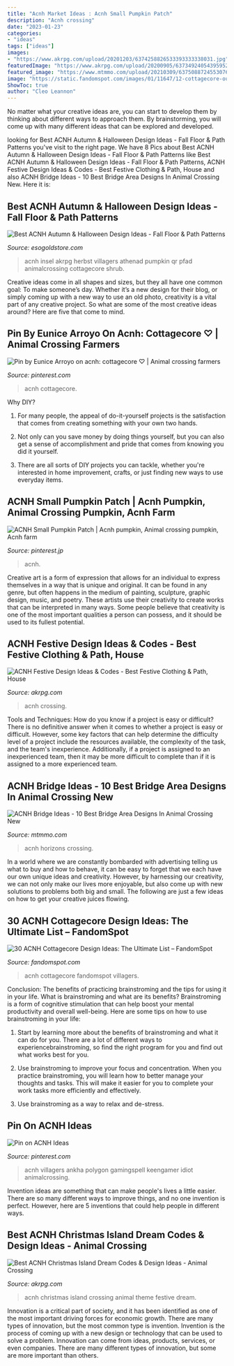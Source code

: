 ```yaml
---
title: "Acnh Market Ideas : Acnh Small Pumpkin Patch"
description: "Acnh crossing"
date: "2023-01-23"
categories:
- "ideas"
tags: ["ideas"]
images:
- "https://www.akrpg.com/upload/20201203/6374258826533393333338031.jpg"
featuredImage: "https://www.akrpg.com/upload/20200905/6373492405439595251277003.jpg"
featured_image: "https://www.mtmmo.com/upload/20210309/6375088724553076351114638.png"
image: "https://static.fandomspot.com/images/01/11647/12-cottagecore-outdoor-office-acnh.jpg"
ShowToc: true
author: "Cleo Leannon"
---
```



No matter what your creative ideas are, you can start to develop them by thinking about different ways to approach them. By brainstorming, you will come up with many different ideas that can be explored and developed.

	

		
looking for Best ACNH Autumn &amp; Halloween Design Ideas - Fall Floor &amp; Path Patterns you've visit to the right page. We have 8 Pics about Best ACNH Autumn &amp; Halloween Design Ideas - Fall Floor &amp; Path Patterns like Best ACNH Autumn &amp; Halloween Design Ideas - Fall Floor &amp; Path Patterns, ACNH Festive Design Ideas &amp; Codes - Best Festive Clothing &amp; Path, House and also ACNH Bridge Ideas - 10 Best Bridge Area Designs In Animal Crossing New. Here it is:
		
    
## Best ACNH Autumn &amp; Halloween Design Ideas - Fall Floor &amp; Path Patterns

<img loading=lazy src="https://www.akrpg.com/upload/20200905/6373492405439595251277003.jpg" onerror="this.onerror=null;this.src='https://tse3.mm.bing.net/th?id=OIP.B0zKg4yw3ZUMmknKgsCerAHaEK&amp;pid=15.1';" alt="Best ACNH Autumn &amp; Halloween Design Ideas - Fall Floor &amp; Path Patterns">

_Source: esogoldstore.com_

>acnh insel akrpg herbst villagers athenad pumpkin qr pfad animalcrossing cottagecore shrub. 

	

Creative ideas come in all shapes and sizes, but they all have one common goal: To make someone’s day. Whether it’s a new design for their blog, or simply coming up with a new way to use an old photo, creativity is a vital part of any creative project. So what are some of the most creative ideas around? Here are five that come to mind.

    
## Pin By Eunice Arroyo On Acnh: Cottagecore ♡ | Animal Crossing Farmers

<img loading=lazy src="https://i.pinimg.com/736x/b4/0a/58/b40a5891e52d0a2e63bf26839ecced83.jpg" onerror="this.onerror=null;this.src='https://tse3.mm.bing.net/th?id=OIP.Lccl5xIbvqfVz9MEvlVXYQHaED&amp;pid=15.1';" alt="Pin by Eunice Arroyo on acnh: cottagecore ♡ | Animal crossing farmers">

_Source: pinterest.com_

>acnh cottagecore. 

	

Why DIY?
1. For many people, the appeal of do-it-yourself projects is the satisfaction that comes from creating something with your own two hands.
2. Not only can you save money by doing things yourself, but you can also get a sense of accomplishment and pride that comes from knowing you did it yourself.

3. There are all sorts of DIY projects you can tackle, whether you're interested in home improvement, crafts, or just finding new ways to use everyday items.

    
## ACNH Small Pumpkin Patch | Acnh Pumpkin, Animal Crossing Pumpkin, Acnh Farm

<img loading=lazy src="https://i.pinimg.com/736x/c9/df/63/c9df63f9409020ab5efb9c23bc59cd0c.jpg" onerror="this.onerror=null;this.src='https://tse4.mm.bing.net/th?id=OIP.U6zvZWOP_3ckFJvYJGfQ9AHaEK&amp;pid=15.1';" alt="ACNH Small Pumpkin Patch | Acnh pumpkin, Animal crossing pumpkin, Acnh farm">

_Source: pinterest.jp_

>acnh. 

	

Creative art is a form of expression that allows for an individual to express themselves in a way that is unique and original. It can be found in any genre, but often happens in the medium of painting, sculpture, graphic design, music, and poetry. These artists use their creativity to create works that can be interpreted in many ways. Some people believe that creativity is one of the most important qualities a person can possess, and it should be used to its fullest potential.

    
## ACNH Festive Design Ideas &amp; Codes - Best Festive Clothing &amp; Path, House

<img loading=lazy src="https://www.akrpg.com/upload/20201216/6374372666801528726868456.png" onerror="this.onerror=null;this.src='https://tse2.mm.bing.net/th?id=OIP.4kKcMS9LdYItMWkvZQfaJAHaEK&amp;pid=15.1';" alt="ACNH Festive Design Ideas &amp; Codes - Best Festive Clothing &amp; Path, House">

_Source: akrpg.com_

>acnh crossing. 

	

Tools and Techniques: How do you know if a project is easy or difficult?
There is no definitive answer when it comes to whether a project is easy or difficult. However, some key factors that can help determine the difficulty level of a project include the resources available, the complexity of the task, and the team's inexperience. Additionally, if a project is assigned to an inexperienced team, then it may be more difficult to complete than if it is assigned to a more experienced team.

    
## ACNH Bridge Ideas - 10 Best Bridge Area Designs In Animal Crossing New

<img loading=lazy src="https://www.mtmmo.com/upload/20210309/6375088724553076351114638.png" onerror="this.onerror=null;this.src='https://tse4.mm.bing.net/th?id=OIP.-JF5kekVHG_KuWGCIMi_1gHaEK&amp;pid=15.1';" alt="ACNH Bridge Ideas - 10 Best Bridge Area Designs In Animal Crossing New">

_Source: mtmmo.com_

>acnh horizons crossing. 

	

In a world where we are constantly bombarded with advertising telling us what to buy and how to behave, it can be easy to forget that we each have our own unique ideas and creativity. However, by harnessing our creativity, we can not only make our lives more enjoyable, but also come up with new solutions to problems both big and small. The following are just a few ideas on how to get your creative juices flowing.

    
## 30 ACNH Cottagecore Design Ideas: The Ultimate List – FandomSpot

<img loading=lazy src="https://static.fandomspot.com/images/01/11647/12-cottagecore-outdoor-office-acnh.jpg" onerror="this.onerror=null;this.src='https://tse3.mm.bing.net/th?id=OIP.SQYiNl7jVVp07jD-G8m55wHaEm&amp;pid=15.1';" alt="30 ACNH Cottagecore Design Ideas: The Ultimate List – FandomSpot">

_Source: fandomspot.com_

>acnh cottagecore fandomspot villagers. 

	

Conclusion: The benefits of practicing brainstroming and the tips for using it in your life.
What is brainstroming and what are its benefits? Brainstroming is a form of cognitive stimulation that can help boost your mental productivity and overall well-being. Here are some tips on how to use brainstroming in your life: 
1. Start by learning more about the benefits of brainstroming and what it can do for you. There are a lot of different ways to experiencebrainstroming, so find the right program for you and find out what works best for you. 

2. Use brainstroming to improve your focus and concentration. When you practice brainstroming, you will learn how to better manage your thoughts and tasks. This will make it easier for you to complete your work tasks more efficiently and effectively. 

3. Use brainstroming as a way to relax and de-stress.

    
## Pin On ACNH Ideas

<img loading=lazy src="https://i.pinimg.com/736x/7a/ac/c6/7aacc69466421faa5c10da6528266a33.jpg" onerror="this.onerror=null;this.src='https://tse3.mm.bing.net/th?id=OIP.UD108J5VffMY48tPPG4ErQHaHa&amp;pid=15.1';" alt="Pin on ACNH Ideas">

_Source: pinterest.com_

>acnh villagers ankha polygon gamingspell keengamer idiot animalcrossing. 

	

Invention ideas are something that can make people's lives a little easier. There are so many different ways to improve things, and no one invention is perfect. However, here are 5 inventions that could help people in different ways.

    
## Best ACNH Christmas Island Dream Codes &amp; Design Ideas - Animal Crossing

<img loading=lazy src="https://www.akrpg.com/upload/20201203/6374258826533393333338031.jpg" onerror="this.onerror=null;this.src='https://tse4.mm.bing.net/th?id=OIP.-s_ZFN0N_KbdSeimsCFHhgHaEK&amp;pid=15.1';" alt="Best ACNH Christmas Island Dream Codes &amp; Design Ideas - Animal Crossing">

_Source: akrpg.com_

>acnh christmas island crossing animal theme festive dream. 

	

Innovation is a critical part of society, and it has been identified as one of the most important driving forces for economic growth. There are many types of innovation, but the most common type is invention. Invention is the process of coming up with a new design or technology that can be used to solve a problem. Innovation can come from ideas, products, services, or even companies. There are many different types of innovation, but some are more important than others.

